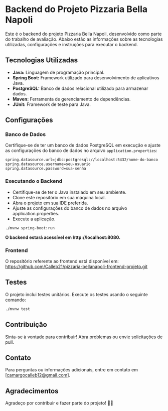 # Backend do Projeto Pizzaria Bella Napoli

Este é o backend do projeto Pizzaria Bella Napoli, desenvolvido como parte do trabalho de avaliação. Abaixo estão as informações sobre as tecnologias utilizadas, configurações e instruções para executar o backend.

## Tecnologias Utilizadas

- **Java:** Linguagem de programação principal.
- **Spring Boot:** Framework utilizado para desenvolvimento de aplicativos Java.
- **PostgreSQL:** Banco de dados relacional utilizado para armazenar dados.
- **Maven:** Ferramenta de gerenciamento de dependências.
- **JUnit:** Framework de teste para Java.

## Configurações

### Banco de Dados

Certifique-se de ter um banco de dados PostgreSQL em execução e ajuste as configurações do banco de dados no arquivo `application.properties`:

```properties
spring.datasource.url=jdbc:postgresql://localhost:5432/nome-do-banco
spring.datasource.username=seu-usuario
spring.datasource.password=sua-senha
````
### Executando o Backend

- Certifique-se de ter o Java instalado em seu ambiente.
- Clone este repositório em sua máquina local.
- Abra o projeto em sua IDE preferida.
- Ajuste as configurações do banco de dados no arquivo application.properties.
- Execute a aplicação.

```
./mvnw spring-boot:run
```
**O backend estará acessível em http://localhost:8080.**

### Frontend

O repositório referente ao frontend está disponível em: https://github.com/Calleb21/pizzaria-bellanapoli-frontend-projeto.git

## Testes

O projeto inclui testes unitários. Execute os testes usando o seguinte comando:

```bash
./mvnw test
```
## Contribuição

Sinta-se à vontade para contribuir! Abra problemas ou envie solicitações de pull.

## Contato

Para perguntas ou informações adicionais, entre em contato em [camargocalleb12@gmail.com].

## Agradecimentos

Agradeço por contribuir e fazer parte do projeto! 🍕✨
